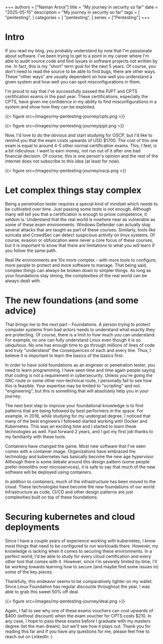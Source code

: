 +++
authors = ["Naman Arora"]
title = "My journey in security so far"
date = "2025-05-15"
description = "My journey in security so far"
tags = [
  "pentesting",
]
categories = [
  "pentesting",
]
series = ["Pentesting"]
+++


# Intro

If you read my blog, you probably understand by now that I'm passionate about software. I've been trying to get to a point in my career where I'm able to audit source code and find issues in software projects not written by me. In fact, this is my "short" term goal for the next 5 years. Of course, you don't need to read the source to be able to find bugs, there are other ways. These "other ways" are usually dependent on how well you understand a given system and how well you can spot misconfigurations in them.

I'm proud to say that I've successfully passed the PJPT and CPTS certification exams in the past year. These certifications, especially the CPTS, have given me confidence in my ability to find misconfigurations in a system and show how they can be exploited.

{{< figure src=/images/my-pentesting-journey/cpts.png >}}

{{< figure src=/images/my-pentesting-journey/pjpt.png >}}

Now, I'd love to do the obvious and start studying for OSCP, but I'd like to remind you that the exam costs upwards of USD $1700. The cost of this one exam is equal to around 4-5 other normal certification exams. This, I feel, is a bit ridiculous. I want to earn money, not run out of it after one bad financial decision. Of course, this is one person's opinion and the rest of the internet does not subscribe to this idea (at least for now).

{{< figure src=/images/my-pentesting-journey/oscp.png >}}

# Let complex things stay complex

Being a penetration tester requires a special kind of mindset which needs to be cultivated over time. Just passing some tests is not enough. Although many will tell you that a certification is enough to prove competence, it seldom is. Understand that the real world is nowhere near as vulnerable as some of these exam environments. Windows Defender can actually stop several attacks that are taught as part of these courses. Similarly, tools like suricata and CrowdSec can detect suspicious activity on linux systems. Of course, evasion or obfuscation were never a core focus of these courses, but it is important to know that there are limitations to what you will learn if you follow the same path.

Real life environments are 10x more complex - with more tools to configure, more people to protect and more software to manage. That being said, complex things can always be broken down to simpler things. As long as your foundations stay strong, the complexities of the real world can be always dealt with.

# The new foundations (and some advice)

That brings me to the next part - Foundations. A person trying to protect computer systems from bad actors needs to understand what exactly they are protecting. Of course, there is a limit to how much you can understand. For example, no one can fully understand Linux even though it is so ubiquitous. No one has enough time to go through millions of lines of code and truly "understand" the consequences of each and every line. Thus, I believe it is important to learn the basics of the basics first.

In order to have solid foundations as an engineer or penetration tester, you need to learn programming. I have seen time and time again people saying that coding is not a requirement in cybersecurity. Unless you're going the GRC route or some other non-technical route, I personally fail to see how this is feasible. Your expertise may be limited to "scripting" and not "engineering", but this is something that will absolutely help you in your journey.

The next best step to improve your foundational knowledge is to find patterns that are being followed by best performers in the space. For example, in 2018, while studying for my undergrad degree, I noticed that many of the best engineers I followed started working with Docker and Kubernetes. This was an exciting time and I started to learn these technologies as well. Fast forward 2 years, and I got my first job thanks to my familiarity with these tools.

Containers have changed the game. Most new software that I've seen comes with a container image. Organizations have embraced the technology and kubernetes has basically become the new age hypervisor. Although there is some debate around this design pattern (some people prefer monoliths over microservices), it is safe to say that much of the new software will be deployed using containers.

In addition to containers, much of the infrastructure has been moved to the cloud. These technologies have become the new foundations of our world. Infrastructure as code, CI/CD and other design patterns are just complexities built on top of these foundations.

# Securing kubernetes and cloud deployments

Since I have a couple years of experience working with kubernetes, I know most things that need to be configured to run workloads there. However, my knowledge is lacking when it comes to securing these environments. In a perfect world, I'd be able to study for every cloud certification and every other tool that comes with it. However, since I'm severely limited by time, I'll be working towards learning how to secure (and maybe find some issues in) some of the key pieces.

Thankfully, this endeavor seems to be comparatively lighter on my wallet. Since Linux Foundation has regular discounts throughout the year, I was able to grab this sweet 50% off deal.

{{< figure src=/images/my-pentesting-journey/deal.png >}}

Again, I fail to see why one of these exams vouchers can cost upwards of $400 (without discount) when the exam voucher for CPTS costs $210. In any case, I hope to pass these exams before I graduate with my masters degree (let the man dream), but we'll see how it plays out. Thank you for reading this far and if you have any questions for me, please feel free to reach out on LinkedIn :)